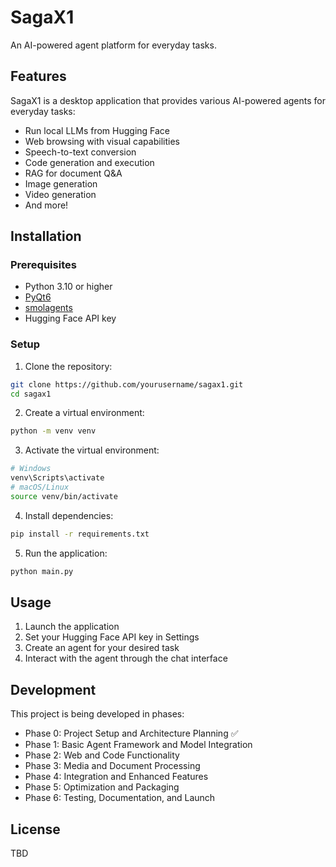 # SagaX1

An AI-powered agent platform for everyday tasks.

## Features

SagaX1 is a desktop application that provides various AI-powered agents for everyday tasks:

- Run local LLMs from Hugging Face
- Web browsing with visual capabilities
- Speech-to-text conversion
- Code generation and execution
- RAG for document Q&A
- Image generation
- Video generation
- And more!

## Installation

### Prerequisites

- Python 3.10 or higher
- [PyQt6](https://pypi.org/project/PyQt6/)
- [smolagents](https://github.com/huggingface/smolagents)
- Hugging Face API key

### Setup

1. Clone the repository:
```bash
git clone https://github.com/yourusername/sagax1.git
cd sagax1
```

2. Create a virtual environment:
```bash
python -m venv venv
```

3. Activate the virtual environment:
```bash
# Windows
venv\Scripts\activate
# macOS/Linux
source venv/bin/activate
```

4. Install dependencies:
```bash
pip install -r requirements.txt
```

5. Run the application:
```bash
python main.py
```

## Usage

1. Launch the application
2. Set your Hugging Face API key in Settings
3. Create an agent for your desired task
4. Interact with the agent through the chat interface

## Development

This project is being developed in phases:

- Phase 0: Project Setup and Architecture Planning ✅
- Phase 1: Basic Agent Framework and Model Integration
- Phase 2: Web and Code Functionality
- Phase 3: Media and Document Processing
- Phase 4: Integration and Enhanced Features
- Phase 5: Optimization and Packaging
- Phase 6: Testing, Documentation, and Launch

## License

TBD